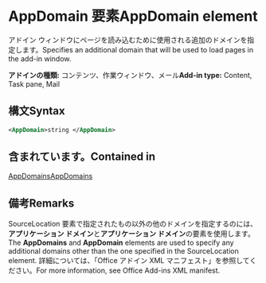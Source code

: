 # <a name="appdomain-element"></a><span data-ttu-id="57100-101">AppDomain 要素</span><span class="sxs-lookup"><span data-stu-id="57100-101">AppDomain element</span></span>

<span data-ttu-id="57100-102">アドイン ウィンドウにページを読み込むために使用される追加のドメインを指定します。</span><span class="sxs-lookup"><span data-stu-id="57100-102">Specifies an additional domain that will be used to load pages in the add-in window.</span></span>

<span data-ttu-id="57100-103">**アドインの種類:** コンテンツ、作業ウィンドウ、メール</span><span class="sxs-lookup"><span data-stu-id="57100-103">**Add-in type:** Content, Task pane, Mail</span></span>

## <a name="syntax"></a><span data-ttu-id="57100-104">構文</span><span class="sxs-lookup"><span data-stu-id="57100-104">Syntax</span></span>

```XML
<AppDomain>string </AppDomain>
```

## <a name="contained-in"></a><span data-ttu-id="57100-105">含まれています。</span><span class="sxs-lookup"><span data-stu-id="57100-105">Contained in</span></span>

[<span data-ttu-id="57100-106">AppDomains</span><span class="sxs-lookup"><span data-stu-id="57100-106">AppDomains</span></span>](appdomains.md)

## <a name="remarks"></a><span data-ttu-id="57100-107">備考</span><span class="sxs-lookup"><span data-stu-id="57100-107">Remarks</span></span>

<span data-ttu-id="57100-108">SourceLocation 要素で指定されたもの以外の他のドメインを指定するのには、**アプリケーション ドメイン**と**アプリケーション ドメイン**の要素を使用します。</span><span class="sxs-lookup"><span data-stu-id="57100-108">The  **AppDomains** and **AppDomain** elements are used to specify any additional domains other than the one specified in the SourceLocation element.</span></span> <span data-ttu-id="57100-109">詳細については、「Office アドイン XML マニフェスト」を参照してください。</span><span class="sxs-lookup"><span data-stu-id="57100-109">For more information, see Office Add-ins XML manifest.</span></span>

